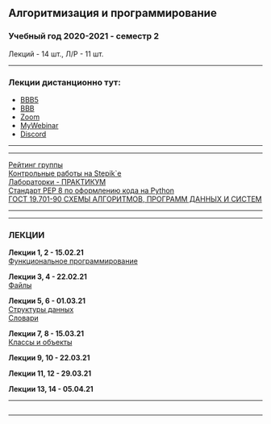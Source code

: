 ## Алгоритмизация и программирование
### Учебный год 2020-2021 - семестр 2  
Лекций - 14 шт., Л/Р - 11 шт.  
  
--- 

### Лекции дистанционно тут:  
* [BBB5](https://bbb5.psaa.ru/b/and-jxn-mr6)  
* [BBB](https://bbb.psaa.ru/b/and-jca-drk)  
* [Zoom](https://us04web.zoom.us/j/6931731236?pwd=T1lNamFoMjJtMHlSbWVKZHF2d3Qwdz09)  
* [MyWebinar](https://go.mywebinar.com/npkg-qmfz-cgsl-cdtw)  
* [Discord](https://discord.gg/ZK4kgdn)  

---  
---  

[Рейтинг группы](https://docs.google.com/spreadsheets/d/1pUwkI5phMmji5xnegulpbJtcoNUg2s9QWh5CFuRQ3YE/edit#gid=126542365)  
[Контрольные работы на Stepik`е](https://stepik.org/64867/)  
[Лабораторки - ПРАКТИКУМ](https://pcoding.ru/pdf/PythonJunior.pdf)  
[Стандарт PEP 8 по оформлению кода на Python](https://pythonworld.ru/osnovy/pep-8-rukovodstvo-po-napisaniyu-koda-na-python.html)  
[ГОСТ 19.701-90 СХЕМЫ АЛГОРИТМОВ, ПРОГРАММ ДАННЫХ И СИСТЕМ](https://pcoding.ru/gost/GOST_19.701-90_%D0%90%D0%BB%D0%B3%D0%BE%D1%80%D0%B8%D1%82%D0%BC%D1%8B.pdf)  

---  
---  

### ЛЕКЦИИ  

**Лекции 1, 2 - 15.02.21**  
[Функциональное программирование](https://github.com/permCoding/algopro20/tree/master/part2/01-func-coding/)  

**Лекции 3, 4 - 22.02.21**  
[Файлы](https://github.com/permCoding/algopro20/tree/master/part2/02-files/)  
  
**Лекции 5, 6 - 01.03.21**  
[Структуры данных](https://github.com/permCoding/algopro20/tree/master/part2/03-data-structure/)  
[Словари](https://youtu.be/sW_wWITLAYo)  

**Лекции 7, 8 - 15.03.21**  
[Классы и объекты](https://youtu.be/Af2snYYVgYw)  

**Лекции 9, 10 - 22.03.21**  

**Лекции 11, 12 - 29.03.21**  

**Лекции 13, 14 - 05.04.21**  

---  

```

```

---  
